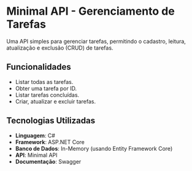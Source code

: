 # Minimal API - Gerenciamento de Tarefas

Uma API simples para gerenciar tarefas, permitindo o cadastro, leitura, atualização e exclusão (CRUD) de tarefas.

## Funcionalidades

- Listar todas as tarefas.
- Obter uma tarefa por ID.
- Listar tarefas concluídas.
- Criar, atualizar e excluir tarefas.

## Tecnologias Utilizadas

- **Linguagem**: C#
- **Framework**: ASP.NET Core
- **Banco de Dados**: In-Memory (usando Entity Framework Core)
- **API**: Minimal API
- **Documentação**: Swagger
